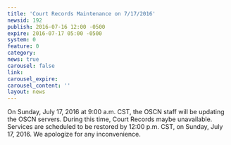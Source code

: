 ```yaml
---
title: 'Court Records Maintenance on 7/17/2016'
newsid: 192
publish: 2016-07-16 12:00 -0500
expire: 2016-07-17 05:00 -0500
system: 0
feature: 0
category: 
news: true
carousel: false
link: 
carousel_expire: 
carousel_content: ''
layout: news
---
```

On Sunday, July 17, 2016 at 9:00 a.m. CST, the OSCN staff will be updating the OSCN servers. During this time, Court Records maybe unavailable. Services are scheduled to be restored by 12:00 p.m. CST, on Sunday, July 17, 2016. We apologize for any inconvenience.